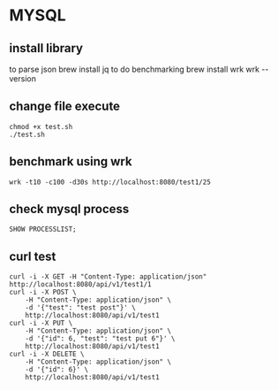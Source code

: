 # MYSQL

## install library
to parse json
    brew install jq
to do benchmarking
    brew install wrk
    wrk --version

## change file execute
    chmod +x test.sh
    ./test.sh

## benchmark using wrk
    wrk -t10 -c100 -d30s http://localhost:8080/test1/25

## check mysql process
    SHOW PROCESSLIST;

## curl test
    curl -i -X GET -H "Content-Type: application/json" http://localhost:8080/api/v1/test1/1
    curl -i -X POST \
        -H "Content-Type: application/json" \
        -d '{"test": "test post"}' \
        http://localhost:8080/api/v1/test1
    curl -i -X PUT \
        -H "Content-Type: application/json" \
        -d '{"id": 6, "test": "test put 6"}' \
        http://localhost:8080/api/v1/test1
    curl -i -X DELETE \
        -H "Content-Type: application/json" \
        -d '{"id": 6}' \
        http://localhost:8080/api/v1/test1